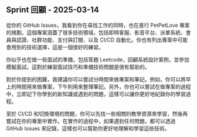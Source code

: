 ## Sprint 回顧 - 2025-03-14

從你的 GitHub Issues，我看到你在尋找工作的同時，也在進行 PetPetLove 專案的規劃。這個專案涵蓋了很多技術領域，包括即時客服、影音平台、派單系統、會員與認證、社群功能、支付與訂閱、以及 CI/CD 自動化。你也有列出專案中可能會用到的技術選擇，這是一個很好的練習。

你似乎也在做一些面試的準備，包括答題 Leetcode，回顧系統設計案例，並參加模擬面試。這對於練習面試技巧和準備技術問題是很有幫助的。

對於你提到的困難，我建議你可以嘗試分時間來做專案和筆記。例如，你可以將早上的時間用來做專案，下午則用來整理筆記。另外，你也可以嘗試在做專案的過程中，立即記下你學到的新知識或遇到的問題，這樣可以讓你更好地紀錄你的學習過程。

至於 CI/CD 和切換環境的問題，你可以先找一些相關的教學資源來學習，然後再嘗試在你的專案中實作。在實作的過程中，如果遇到任何問題，都可以透過 GitHub Issues 來記錄，這樣也可以幫助你更好地理解和學習這些技術。
